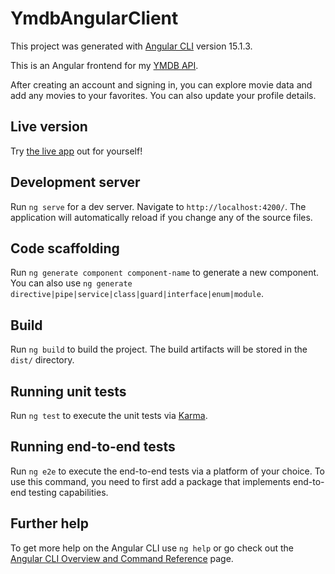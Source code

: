 # YmdbAngularClient

This project was generated with [Angular CLI](https://github.com/angular/angular-cli) version 15.1.3.

This is an Angular frontend for my [YMDB API](https://github.com/jamkerr/movie_api).

After creating an account and signing in, you can explore movie data and add any movies to your favorites. You can also update your profile details.

## Live version

Try [the live app](https://jamkerr.github.io/ymdb-angular-client) out for yourself!

## Development server

Run `ng serve` for a dev server. Navigate to `http://localhost:4200/`. The application will automatically reload if you change any of the source files.

## Code scaffolding

Run `ng generate component component-name` to generate a new component. You can also use `ng generate directive|pipe|service|class|guard|interface|enum|module`.

## Build

Run `ng build` to build the project. The build artifacts will be stored in the `dist/` directory.

## Running unit tests

Run `ng test` to execute the unit tests via [Karma](https://karma-runner.github.io).

## Running end-to-end tests

Run `ng e2e` to execute the end-to-end tests via a platform of your choice. To use this command, you need to first add a package that implements end-to-end testing capabilities.

## Further help

To get more help on the Angular CLI use `ng help` or go check out the [Angular CLI Overview and Command Reference](https://angular.io/cli) page.
